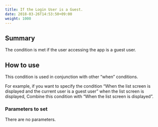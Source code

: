 ```yaml
---
title: If the Login User is a Guest.
date: 2018-03-26T14:53:50+09:00
weight: 1000
---
```

## Summary

The condition is met if the user accessing the app is a guest user.

## How to use

This condition is used in conjunction with other “when” conditions.

For example, if you want to specify the condition “When the list screen is displayed and the current user is a guest user” when the list screen is displayed, Combine this condition with “When the list screen is displayed”.

### Parameters to set

There are no parameters.
